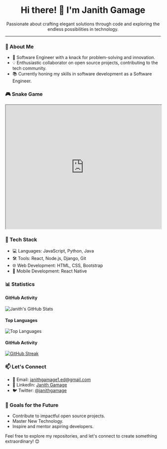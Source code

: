 <div align="center"> 
  <h1 align="center">Hi there! 👋 I'm Janith Gamage</h1>
  <p align="center">Passionate about crafting elegant solutions through code and exploring the endless possibilities in technology.</p>
</div>

---

### 🚀 About Me

- 🌱 Software Engineer with a knack for problem-solving and innovation.
- 💡 Enthusiastic collaborator on open source projects, contributing to the tech community.
- 📚 Currently honing my skills in software development as a Software Engineer.

### 🎮 Snake Game

<iframe height="400px" width="100%" src="https://github.com/DevJanith/DevJanith/blob/output/github-contribution-grid-snake.svg"></iframe>

### 🔧 Tech Stack

- 💻 Languages: JavaScript, Python, Java
- 🛠️ Tools: React, Node.js, Django, Git
- 🌐 Web Development: HTML, CSS, Bootstrap
- 📱 Mobile Development: React Native 

### 📊 Statistics

#### GitHub Activity

![Janith's GitHub Stats](https://github-readme-stats.vercel.app/api?username=DevJanith&show_icons=true&count_private=true&hide=contribs)

#### Top Languages

![Top Languages](https://github-readme-stats.vercel.app/api/top-langs/?username=DevJanith&layout=compact)

#### GitHub Activity
 
[![GitHub Streak](https://github-readme-streak-stats.herokuapp.com/?user=DevJanith&theme=rogue)](https://git.io/streak-stats)

### 📫 Let's Connect

- 📧 Email: janithgamage1.ed@gmail.com
- 🔗 LinkedIn: [Janith Gamage](https://www.linkedin.com/in/janithgamage/)
- 🐦 Twitter: [@janithgamage](https://twitter.com/janithgamage)

### 🎯 Goals for the Future

- Contribute to impactful open source projects.
- Master New Technology.
- Inspire and mentor aspiring developers.

Feel free to explore my repositories, and let's connect to create something extraordinary! 😊 
